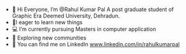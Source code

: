 - 👋 Hi Everyone, I’m @Rahul Kumar Pal
A post graduate student of Graphic Era Deemed
University, Dehradun.
- 🌱I eager to learn new things 
-  💻 I’m currently pursuing Masters in computer application 
- 👀 Exploring new communities
- 🔗 You can find me on LinkedIn 
www.linkedin.com/in/rahulkumarpal
<!---
Rahul-Pal-1/Rahul-Pal-1 is a ✨ special ✨ repository because its `README.md` (this file) appears on your GitHub profile.
You can click the Preview link to take a look at your changes.
--->

